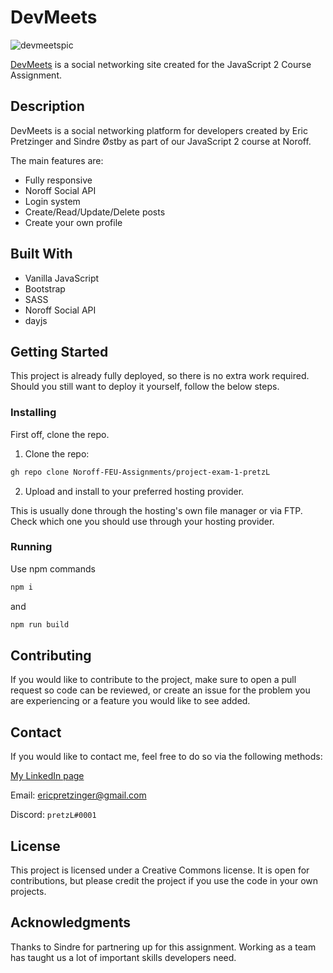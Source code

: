 # DevMeets

![devmeetspic](https://user-images.githubusercontent.com/30121693/196055172-70493a8c-a4ed-4cce-8978-b7fa75cb723b.png)


[DevMeets](devmeets.netlify.app) is a social networking site created for the JavaScript 2 Course Assignment.

## Description

DevMeets is a social networking platform for developers created by Eric Pretzinger and Sindre Østby as part of our JavaScript 2 course at Noroff.

The main features are:

- Fully responsive
- Noroff Social API
- Login system
- Create/Read/Update/Delete posts
- Create your own profile

## Built With

- Vanilla JavaScript
- Bootstrap
- SASS
- Noroff Social API
- dayjs

## Getting Started

This project is already fully deployed, so there is no extra work required. Should you still want to deploy it yourself, follow the below steps.

### Installing

First off, clone the repo.

1. Clone the repo:

```bash
gh repo clone Noroff-FEU-Assignments/project-exam-1-pretzL
```

2. Upload and install to your preferred hosting provider.

This is usually done through the hosting's own file manager or via FTP. Check which one you should use through your hosting provider.

### Running

Use npm commands
```bash
npm i
```
and
```bash
npm run build
```

## Contributing

If you would like to contribute to the project, make sure to open a pull request so code can be reviewed, or create an issue for the problem you are experiencing or a feature you would like to see added.

## Contact

If you would like to contact me, feel free to do so via the following methods:

[My LinkedIn page](https://www.linkedin.com/in/eric-pretzinger-0753551a4/)

Email: ericpretzinger@gmail.com

Discord: `pretzL#0001`

## License

This project is licensed under a Creative Commons license. It is open for contributions, but please credit the project if you use the code in your own projects.

## Acknowledgments

Thanks to Sindre for partnering up for this assignment. Working as a team has taught us a lot of important skills developers need.
